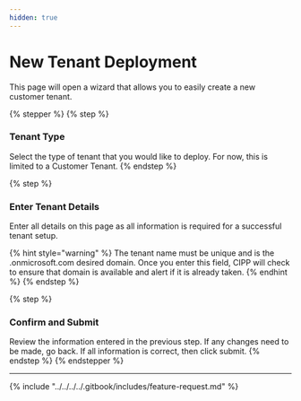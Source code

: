 ```yaml
---
hidden: true
---
```


# New Tenant Deployment

This page will open a wizard that allows you to easily create a new customer tenant.

{% stepper %}
{% step %}
### Tenant Type

Select the type of tenant that you would like to deploy. For now, this is limited to a Customer Tenant.
{% endstep %}

{% step %}
### Enter Tenant Details

Enter all details on this page as all information is required for a successful tenant setup.

{% hint style="warning" %}
The tenant name must be unique and is the .onmicrosoft.com desired domain. Once you enter this field, CIPP will check to ensure that domain is available and alert if it is already taken.
{% endhint %}
{% endstep %}

{% step %}
### Confirm and Submit

Review the information entered in the previous step. If any changes need to be made, go back. If all information is correct, then click submit.
{% endstep %}
{% endstepper %}

***

{% include "../../../../.gitbook/includes/feature-request.md" %}
